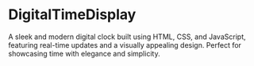 # DigitalTimeDisplay
A sleek and modern digital clock built using HTML, CSS, and JavaScript, featuring real-time updates and a visually appealing design. Perfect for showcasing time with elegance and simplicity.






